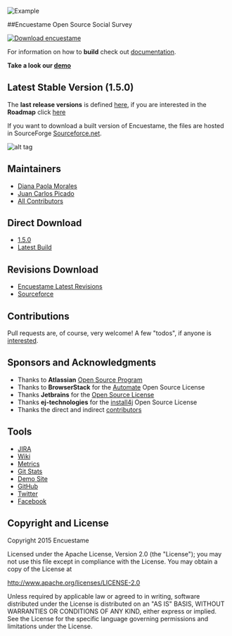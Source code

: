 ![Example](http://encuestame.org/logos/horizontal/enuestame_horizontal_small_alpha.png)

##Encuestame Open Source Social Survey

[![Download encuestame](https://img.shields.io/sourceforge/dw/encuestame.svg)](https://sourceforge.net/projects/encuestame/files/latest/download)

For information on how to **build** check out [documentation](http://www.encuestame.org/wiki/display/DOC/How+to+build+Encuestame).

**Take a look our [demo](http://www.encuestame.org/demo)**

## Latest Stable Version (1.5.0)

The **last release versions** is defined [here](http://encuestame.org/wiki/display/RELEASE/), if you are interested in the **Roadmap** click [here](http://www.encuestame.org/issues/browse/ENCUESTAME?report=com.atlassian.jirafisheyeplugin:fisheye-projectpanel&mode=changesets#selectedTab=com.atlassian.jira.plugin.system.project%3Aroadmap-panel)

If you want to download a built version of Encuestame, the files are hosted in SourceForge [Sourceforce.net](http://sourceforge.net/projects/encuestame/files/).

![alt tag](http://www.encuestame.org/screenshots/widgets.jpg)

## Maintainers
* [Diana Paola Morales](http://at.linkedin.com/in/dianmorales/)
* [Juan Carlos Picado](http://www.jotadeveloper.me)
* [All Contributors](https://github.com/encuestame/encuestame/graphs/contributors)

## Direct Download
* [1.5.0](https://sourceforge.net/projects/encuestame/files/latest/download?source=files)
* [Latest Build](http://encuestame.org/build/browse/ENME-PRO/latestSuccessful/artifact/shared/encuestame.war/encuestame.war)

## Revisions Download

* [Encuestame Latest Revisions](http://www.encuestame.org/revisions/)
* [Sourceforce](http://sourceforge.net/projects/encuestame/?source=directory)

## Contributions
Pull requests are, of course, very welcome! A few "todos", if anyone is [interested](http://www.encuestame.org/wiki/display/DEVELOPMENT/Commiters+Guidelines).

## Sponsors and Acknowledgments
* Thanks to **Atlassian** [Open Source Program](http://www.atlassian.com/)
* Thanks to **BrowserStack** for the [Automate](https://www.browserstack.com/pricing) Open Source License
* Thanks **Jetbrains** for the [Open Source License](http://www.jetbrains.com/idea/buy/choose_edition.jsp?license=OPEN_SOURCE)
* Thanks **ej-technologies** for the [install4j](https://www.ej-technologies.com/products/install4j/overview.html) Open Source License
* Thanks the direct and indirect [contributors](https://github.com/encuestame/encuestame/graphs/contributors)


## Tools

* [JIRA](http://www.encuestame.org/issues)
* [Wiki](http://www.encuestame.org/wiki)
* [Metrics](http://www.encuestame.org/clover)
* [Git Stats](http://encuestame.org/git-stats/)
* [Demo Site](http://www.encuestame.org/demo)
* [GitHub](http://github.com/encuestame)
* [Twitter](http://www.twitter.com/encuestame)
* [Facebook](https://www.facebook.com/encuestame)


Copyright and License
---------------------

Copyright 2015 Encuestame

Licensed under the Apache License, Version 2.0 (the "License");
you may not use this file except in compliance with the License.
You may obtain a copy of the License at

   http://www.apache.org/licenses/LICENSE-2.0

Unless required by applicable law or agreed to in writing, software
distributed under the License is distributed on an "AS IS" BASIS,
WITHOUT WARRANTIES OR CONDITIONS OF ANY KIND, either express or implied.
See the License for the specific language governing permissions and
limitations under the License.

